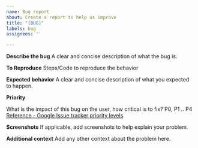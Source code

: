 ```yaml
---
name: Bug report
about: Create a report to help us improve
title: "[BUG]"
labels: bug
assignees: ''

---
```


**Describe the bug**
A clear and concise description of what the bug is.

**To Reproduce**
Steps/Code to reproduce the behavior

**Expected behavior**
A clear and concise description of what you expected to happen.

**Priority**

What is the impact of this bug on the user, how critical is to fix? P0, P1 .. P4 [Reference - Google Issue tracker priority levels](https://developers.google.com/issue-tracker/concepts/issues?hl=en#priority)

**Screenshots**
If applicable, add screenshots to help explain your problem.

**Additional context**
Add any other context about the problem here.
